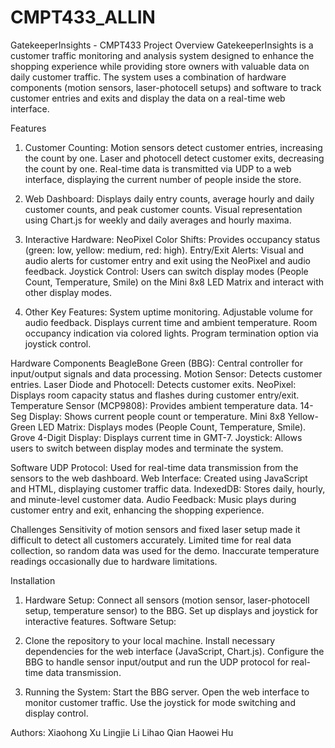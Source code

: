 # CMPT433_ALLIN
GatekeeperInsights - CMPT433 Project
Overview
GatekeeperInsights is a customer traffic monitoring and analysis system designed to enhance the shopping experience while providing store owners with valuable data on daily customer traffic. The system uses a combination of hardware components (motion sensors, laser-photocell setups) and software to track customer entries and exits and display the data on a real-time web interface.

Features
1. Customer Counting:
Motion sensors detect customer entries, increasing the count by one.
Laser and photocell detect customer exits, decreasing the count by one.
Real-time data is transmitted via UDP to a web interface, displaying the current number of people inside the store.

2. Web Dashboard:
Displays daily entry counts, average hourly and daily customer counts, and peak customer counts.
Visual representation using Chart.js for weekly and daily averages and hourly maxima.

3. Interactive Hardware:
NeoPixel Color Shifts: Provides occupancy status (green: low, yellow: medium, red: high).
Entry/Exit Alerts: Visual and audio alerts for customer entry and exit using the NeoPixel and audio feedback.
Joystick Control: Users can switch display modes (People Count, Temperature, Smile) on the Mini 8x8 LED Matrix and interact with other display modes.

4. Other Key Features:
System uptime monitoring.
Adjustable volume for audio feedback.
Displays current time and ambient temperature.
Room occupancy indication via colored lights.
Program termination option via joystick control.

Hardware Components
BeagleBone Green (BBG): Central controller for input/output signals and data processing.
Motion Sensor: Detects customer entries.
Laser Diode and Photocell: Detects customer exits.
NeoPixel: Displays room capacity status and flashes during customer entry/exit.
Temperature Sensor (MCP9808): Provides ambient temperature data.
14-Seg Display: Shows current people count or temperature.
Mini 8x8 Yellow-Green LED Matrix: Displays modes (People Count, Temperature, Smile).
Grove 4-Digit Display: Displays current time in GMT-7.
Joystick: Allows users to switch between display modes and terminate the system.

Software
UDP Protocol: Used for real-time data transmission from the sensors to the web dashboard.
Web Interface: Created using JavaScript and HTML, displaying customer traffic data.
IndexedDB: Stores daily, hourly, and minute-level customer data.
Audio Feedback: Music plays during customer entry and exit, enhancing the shopping experience.

Challenges
Sensitivity of motion sensors and fixed laser setup made it difficult to detect all customers accurately.
Limited time for real data collection, so random data was used for the demo.
Inaccurate temperature readings occasionally due to hardware limitations.

Installation
1. Hardware Setup:
Connect all sensors (motion sensor, laser-photocell setup, temperature sensor) to the BBG.
Set up displays and joystick for interactive features.
Software Setup:

2. Clone the repository to your local machine.
Install necessary dependencies for the web interface (JavaScript, Chart.js).
Configure the BBG to handle sensor input/output and run the UDP protocol for real-time data transmission.
3. Running the System:
Start the BBG server.
Open the web interface to monitor customer traffic.
Use the joystick for mode switching and display control.

Authors:
Xiaohong Xu
Lingjie Li
Lihao Qian
Haowei Hu
